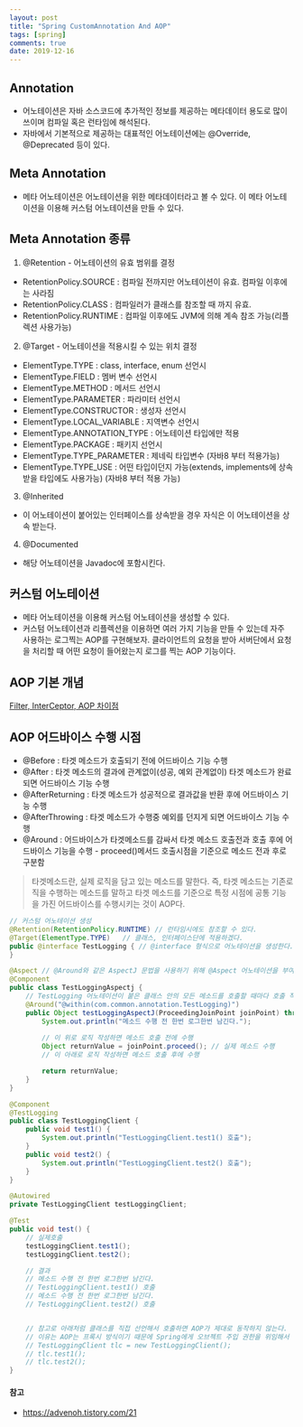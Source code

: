 ```yaml
---
layout: post
title: "Spring CustomAnnotation And AOP"
tags: [spring]
comments: true
date: 2019-12-16
---
```


## Annotation
- 어노테이션은 자바 소스코드에 추가적인 정보를 제공하는 메타데이터 용도로 많이 쓰이며 컴파일 혹은 런타임에 해석된다.
- 자바에서 기본적으로 제공하는 대표적인 어노테이션에는 @Override, @Deprecated 등이 있다.

## Meta Annotation
- 메타 어노테이션은 어노테이션을 위한 메타데이터라고 볼 수 있다. 이 메타 어노테이션을 이용해 커스텀 어노테이션을 만들 수 있다.

## Meta Annotation 종류
1. @Retention - 어노테이션의 유효 범위를 결정
- RetentionPolicy.SOURCE : 컴파일 전까지만 어노테이션이 유효. 컴파일 이후에는 사라짐
- RetentionPolicy.CLASS : 컴파일러가 클래스를 참조할 때 까지 유효.
- RetentionPolicy.RUNTIME : 컴파일 이후에도 JVM에 의해 계속 참조 가능(리플렉션 사용가능)

2. @Target - 어노테이션을 적용시킬 수 있는 위치 결정
- ElementType.TYPE : class, interface, enum 선언시
- ElementType.FIELD : 멤버 변수 선언시
- ElementType.METHOD : 메서드 선언시
- ElementType.PARAMETER : 파라미터 선언시
- ElementType.CONSTRUCTOR : 생성자 선언시
- ElementType.LOCAL_VARIABLE : 지역변수 선언시
- ElementType.ANNOTATION_TYPE : 어노테이션 타입에만 적용
- ElementType.PACKAGE : 패키지 선언시
- ElementType.TYPE_PARAMETER : 제네릭 타입변수 (자바8 부터 적용가능)
- ElementType.TYPE_USE : 어떤 타입이던지 가능(extends, implements에 상속받을 타입에도 사용가능) (자바8 부터 적용 가능)

3. @Inherited
- 이 어노테이션이 붙어있는 인터페이스를 상속받을 경우 자식은 이 어노테이션을 상속 받는다.

4. @Documented
- 해당 어노테이션을 Javadoc에 포함시킨다.

## 커스텀 어노테이션 
- 메타 어노테이션을 이용해 커스텀 어노테이션을 생성할 수 있다.
- 커스텀 어노테이션과 리플렉션을 이용하면 여러 가지 기능을 만들 수 있는데 자주 사용하는 로그찍는 AOP를 구현해보자. 클라이언트의 요청을 받아 서버단에서 요청을 처리할 때 어떤 요청이 들어왔는지 로그를 찍는 AOP 기능이다.

## AOP 기본 개념
[Filter, InterCeptor, AOP 차이점](https://shinkwangwon.github.io/spring-filter-interceptor-aop/)

## AOP 어드바이스 수행 시점
- @Before : 타겟 메소드가 호출되기 전에 어드바이스 기능 수행
- @After : 타겟 메소드의 결과에 관계없이(성공, 예외 관계없이) 타겟 메소드가 완료되면 어드바이스 기능 수행
- @AfterReturning : 타겟 메소드가 성공적으로 결과값을 반환 후에 어드바이스 기능 수행
- @AfterThrowing : 타겟 메소드가 수행중 예외를 던지게 되면 어드바이스 기능 수행
- @Around : 어드바이스가 타겟메소드를 감싸서 타겟 메소드 호출전과 호출 후에 어드바이스 기능을 수행 - proceed()메서드 호출시점을 기준으로 메소드 전과 후로 구분함
> 타겟메소드란, 실제 로직을 담고 있는 메소드를 말한다. 즉, 타겟 메소드는 기존로직을 수행하는 메소드를 말하고 타겟 메소드를 기준으로 특정 시점에 공통 기능을 가진 어드바이스를 수행시키는 것이 AOP다.

```java
// 커스텀 어노테이션 생성
@Retention(RetentionPolicy.RUNTIME) // 런타임시에도 참조할 수 있다.
@Target(ElementType.TYPE)   // 클래스, 인터페이스단에 적용하겠다.
public @interface TestLogging { // @interface 형식으로 어노테이션을 생성한다.
}
```

```java
@Aspect // @Around와 같은 AspectJ 문법을 사용하기 위해 @Aspect 어노테이션을 부여한다.
@Component
public class TestLoggingAspectj {
    // TestLogging 어노테이션이 붙은 클래스 안의 모든 메소드를 호출할 때마다 호출 직전에 이 메소드가 수행된다.
    @Around("@within(com.common.annotation.TestLogging)")
    public Object testLoggingAspectJ(ProceedingJoinPoint joinPoint) throws Throwable {
        System.out.println("메소드 수행 전 한번 로그한번 남긴다.");
        
        // 이 위로 로직 작성하면 메소드 호출 전에 수행
        Object returnValue = joinPoint.proceed(); // 실제 메소드 수행
        // 이 아래로 로직 작성하면 메소드 호출 후에 수행

        return returnValue;
    }
}
```

```java
@Component
@TestLogging
public class TestLoggingClient {
    public void test1() {
        System.out.println("TestLoggingClient.test1() 호출");
    }
    public void test2() {
        System.out.println("TestLoggingClient.test2() 호출");
    }
}
```

```java
@Autowired
private TestLoggingClient testLoggingClient;

@Test
public void test() {
    // 실제호출
    testLoggingClient.test1();
    testLoggingClient.test2();

    // 결과
    // 메소드 수행 전 한번 로그한번 남긴다.
    // TestLoggingClient.test1() 호출
    // 메소드 수행 전 한번 로그한번 남긴다.
    // TestLoggingClient.test2() 호출


    // 참고로 아래처럼 클래스를 직접 선언해서 호출하면 AOP가 제대로 동작하지 않는다.
    // 이유는 AOP는 프록시 방식이기 때문에 Spring에게 오브젝트 주입 권한을 위임해서 사용한다(@Autowired)
    // TestLoggingClient tlc = new TestLoggingClient();
    // tlc.test1();
    // tlc.test2();
}
```



#### 참고
- <https://advenoh.tistory.com/21>